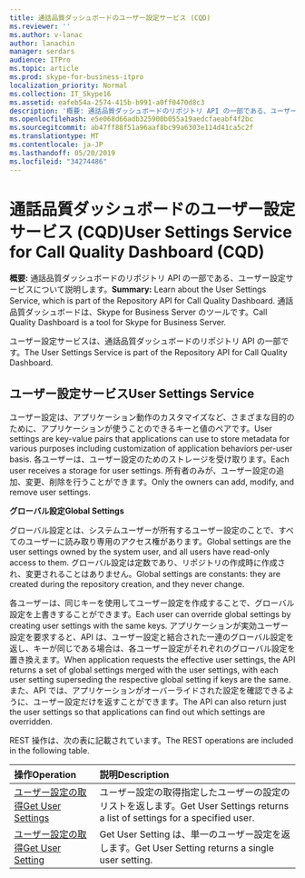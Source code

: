 ```yaml
---
title: 通話品質ダッシュボードのユーザー設定サービス (CQD)
ms.reviewer: ''
ms.author: v-lanac
author: lanachin
manager: serdars
audience: ITPro
ms.topic: article
ms.prod: skype-for-business-itpro
localization_priority: Normal
ms.collection: IT_Skype16
ms.assetid: eafeb54a-2574-415b-b991-a0ff0470d8c3
description: '概要: 通話品質ダッシュボードのリポジトリ API の一部である、ユーザー設定サービスについて説明します。 通話品質ダッシュボードは、Skype for Business Server のツールです。'
ms.openlocfilehash: e5e068d66adb325900b055a19aedcfaeabf4f2bc
ms.sourcegitcommit: ab47ff88f51a96aaf8bc99a6303e114d41ca5c2f
ms.translationtype: MT
ms.contentlocale: ja-JP
ms.lasthandoff: 05/20/2019
ms.locfileid: "34274486"
---
```

# <a name="user-settings-service-for-call-quality-dashboard-cqd"></a><span data-ttu-id="57f40-104">通話品質ダッシュボードのユーザー設定サービス (CQD)</span><span class="sxs-lookup"><span data-stu-id="57f40-104">User Settings Service for Call Quality Dashboard (CQD)</span></span>
 
<span data-ttu-id="57f40-105">**概要:** 通話品質ダッシュボードのリポジトリ API の一部である、ユーザー設定サービスについて説明します。</span><span class="sxs-lookup"><span data-stu-id="57f40-105">**Summary:** Learn about the User Settings Service, which is part of the Repository API for Call Quality Dashboard.</span></span> <span data-ttu-id="57f40-106">通話品質ダッシュボードは、Skype for Business Server のツールです。</span><span class="sxs-lookup"><span data-stu-id="57f40-106">Call Quality Dashboard is a tool for Skype for Business Server.</span></span>
  
<span data-ttu-id="57f40-107">ユーザー設定サービスは、通話品質ダッシュボードのリポジトリ API の一部です。</span><span class="sxs-lookup"><span data-stu-id="57f40-107">The User Settings Service is part of the Repository API for Call Quality Dashboard.</span></span>
  
## <a name="user-settings-service"></a><span data-ttu-id="57f40-108">ユーザー設定サービス</span><span class="sxs-lookup"><span data-stu-id="57f40-108">User Settings Service</span></span>

<span data-ttu-id="57f40-109">ユーザー設定は、アプリケーション動作のカスタマイズなど、さまざまな目的のために、アプリケーションが使うことのできるキーと値のペアです。</span><span class="sxs-lookup"><span data-stu-id="57f40-109">User settings are key-value pairs that applications can use to store metadata for various purposes including customization of application behaviors per-user basis.</span></span> <span data-ttu-id="57f40-110">各ユーザーは、ユーザー設定のためのストレージを受け取ります。</span><span class="sxs-lookup"><span data-stu-id="57f40-110">Each user receives a storage for user settings.</span></span> <span data-ttu-id="57f40-111">所有者のみが、ユーザー設定の追加、変更、削除を行うことができます。</span><span class="sxs-lookup"><span data-stu-id="57f40-111">Only the owners can add, modify, and remove user settings.</span></span>
  
 <span data-ttu-id="57f40-112">**グローバル設定**</span><span class="sxs-lookup"><span data-stu-id="57f40-112">**Global Settings**</span></span>
  
<span data-ttu-id="57f40-113">グローバル設定とは、システムユーザーが所有するユーザー設定のことで、すべてのユーザーに読み取り専用のアクセス権があります。</span><span class="sxs-lookup"><span data-stu-id="57f40-113">Global settings are the user settings owned by the system user, and all users have read-only access to them.</span></span> <span data-ttu-id="57f40-114">グローバル設定は定数であり、リポジトリの作成時に作成され、変更されることはありません。</span><span class="sxs-lookup"><span data-stu-id="57f40-114">Global settings are constants: they are created during the repository creation, and they never change.</span></span>
  
<span data-ttu-id="57f40-115">各ユーザーは、同じキーを使用してユーザー設定を作成することで、グローバル設定を上書きすることができます。</span><span class="sxs-lookup"><span data-stu-id="57f40-115">Each user can override global settings by creating user settings with the same keys.</span></span> <span data-ttu-id="57f40-116">アプリケーションが実効ユーザー設定を要求すると、API は、ユーザー設定と結合された一連のグローバル設定を返し、キーが同じである場合は、各ユーザー設定がそれぞれのグローバル設定を置き換えます。</span><span class="sxs-lookup"><span data-stu-id="57f40-116">When application requests the effective user settings, the API returns a set of global settings merged with the user settings, with each user setting superseding the respective global setting if keys are the same.</span></span> <span data-ttu-id="57f40-117">また、API では、アプリケーションがオーバーライドされた設定を確認できるように、ユーザー設定だけを返すことができます。</span><span class="sxs-lookup"><span data-stu-id="57f40-117">The API can also return just the user settings so that applications can find out which settings are overridden.</span></span> 
  
<span data-ttu-id="57f40-118">REST 操作は、次の表に記載されています。</span><span class="sxs-lookup"><span data-stu-id="57f40-118">The REST operations are included in the following table.</span></span>

|<span data-ttu-id="57f40-119">**操作**</span><span class="sxs-lookup"><span data-stu-id="57f40-119">**Operation**</span></span>|<span data-ttu-id="57f40-120">**説明**</span><span class="sxs-lookup"><span data-stu-id="57f40-120">**Description**</span></span>|
|:-----|:-----|
|[<span data-ttu-id="57f40-121">ユーザー設定の取得</span><span class="sxs-lookup"><span data-stu-id="57f40-121">Get User Settings</span></span>](get-user-settings.md) <br/> |<span data-ttu-id="57f40-122">ユーザー設定の取得指定したユーザーの設定のリストを返します。</span><span class="sxs-lookup"><span data-stu-id="57f40-122">Get User Settings returns a list of settings for a specified user.</span></span>  <br/> |
|[<span data-ttu-id="57f40-123">ユーザー設定の取得</span><span class="sxs-lookup"><span data-stu-id="57f40-123">Get User Setting</span></span>](get-user-setting.md) <br/> |<span data-ttu-id="57f40-124">Get User Setting は、単一のユーザー設定を返します。</span><span class="sxs-lookup"><span data-stu-id="57f40-124">Get User Setting returns a single user setting.</span></span>  <br/> |
   

